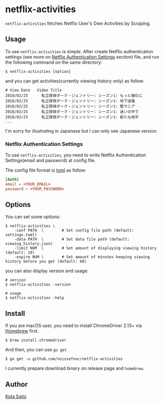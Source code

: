 netflix-activities
==================

`netflix-activities` fetches Netflix User's Own Activities by Scraping.


Usage
-----

To use `netflix-activities` is simple. After create Netflix authentication settings (see more on [Netflix Authentication Settings](https://github.com/noissefnoc/go-netflix-activities#netflix-authentication-settings) section) file, and run the following command on the same directory:

```
$ netflix-activities [option]
```

and you can get activities(currently viewing history only) as follow:

```
# View Date   Video Title
2018/02/25      私立探偵ダーク・ジェントリー: シーズン1: もっと強引に
2018/02/25      私立探偵ダーク・ジェントリー: シーズン1: 地下迷路
2018/02/25      私立探偵ダーク・ジェントリー: シーズン1: 壁マニア
2018/02/25      私立探偵ダーク・ジェントリー: シーズン1: 迷いの中で
2018/02/25      私立探偵ダーク・ジェントリー: シーズン1: 新たな地平
... 
```

I'm sorry for illustrating in Japanese but I can only see Japanese version.



### Netflix Authentication Settings

To use `netflix-activities`, you need to write Netflix Authentication Settings(email and password) at config file.

The config file format is [toml](https://github.com/toml-lang/toml) as follow:

```settings.toml
[Auth]
email = <YOUR_EMAIL>
password = <YOUR_PASSWORD>
```


Options
--------

You can set some options:

```
$ netflix-activities \
    -conf PATH  \        # Set config file path (default: settings.toml)
    -data PATH  \        # Set data file path (default: viewing_history.json)
    -limit NUM  \        # Set amount of displaying viewing history (default: 10)
    -expire NUM \        # Set amount of minutes keeping viewing history before you get (default: 60)
```

you can also display version and usage:

```
# version
$ netflix-activities -version

# usage
$ netflix-activities -help
```

Install
--------

If you are macOS user, you need to install ChromeDriver 2.13+ via [Homebrew](https://brew.sh/) first.

```
$ brew install chromedriver
```

And then, you can use `go get`

```
$ go get -u github.com/noissefnoc/netflix-activities
```

I currently prepare download binary on release page and `homebrew`.


Author
------

[Kota Saito](https://github.com/noissefnoc)